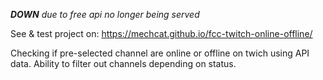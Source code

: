 
***DOWN*** *due to free api no longer being served*

See & test project on: https://mechcat.github.io/fcc-twitch-online-offline/

Checking if pre-selected channel are online or offline on twich using API data. Ability to filter out channels depending on status.
